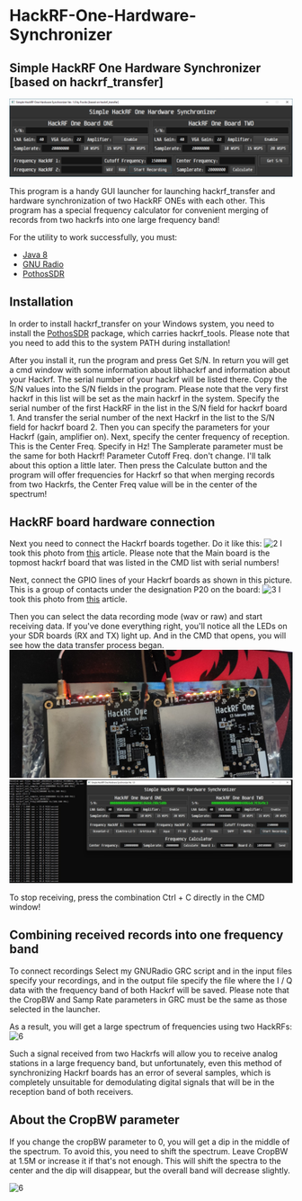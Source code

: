 # HackRF-One-Hardware-Synchronizer
## Simple HackRF One Hardware Synchronizer [based on hackrf_transfer]

![1](https://github.com/Foxiks/HackRF-One-Hardware-Synchronizer/blob/main/images/12.png)

This program is a handy GUI launcher for launching hackrf_transfer and hardware synchronization of two HackRF ONEs with each other. This program has a special frequency calculator for convenient merging of records from two hackrfs into one large frequency band!

For the utility to work successfully, you must:
- [Java 8](https://www.java.com/ru/download/)
- [GNU Radio](https://www.gnuradio.org)
- [PothosSDR](https://downloads.myriadrf.org/builds/PothosSDR/)
## Installation
In order to install hackrf_transfer on your Windows system, you need to install the [PothosSDR](https://downloads.myriadrf.org/builds/PothosSDR/) package, which carries hackrf_tools. Please note that you need to add this to the system PATH during installation!

After you install it, run the program and press Get S/N. In return you will get a cmd window with some information about libhackrf and information about your Hackrf. The serial number of your hackrf will be listed there. Copy the S/N values ​​into the S/N fields in the program. Please note that the very first hackrf in this list will be set as the main hackrf in the system.
Specify the serial number of the first HackRF in the list in the S/N field for hackrf board 1. And transfer the serial number of the next Hackrf in the list to the S/N field for hackrf board 2. Then you can specify the parameters for your Hackrf (gain, amplifier on).
Next, specify the center frequency of reception. This is the Center Freq. Specify in Hz! The Samplerate parameter must be the same for both Hackrf! Parameter Cutoff Freq. don't change. I'll talk about this option a little later. Then press the Calculate button and the program will offer frequencies for Hackrf so that when merging records from two Hackrfs, the Center Freq value will be in the center of the spectrum!

## HackRF board hardware connection

Next you need to connect the Hackrf boards together. Do it like this:
![2](https://i0.wp.com/olegkutkov.me/wp-content/uploads/2020/06/HackRF-One-boards_clock_sync.jpeg?ssl=1)
I took this photo from [this](https://olegkutkov.me/2020/06/17/combining-two-hackrf-sdr-to-see-more/) article.
Please note that the Main board is the topmost hackrf board that was listed in the CMD list with serial numbers!

Next, connect the GPIO lines of your Hackrf boards as shown in this picture. This is a group of contacts under the designation P20 on the board:
![3](https://i0.wp.com/olegkutkov.me/wp-content/uploads/2020/06/HackRF-One-sync.jpeg?ssl=1)
I took this photo from [this](https://olegkutkov.me/2020/06/17/combining-two-hackrf-sdr-to-see-more/) article.

Then you can select the data recording mode (wav or raw) and start receiving data.
If you've done everything right, you'll notice all the LEDs on your SDR boards (RX and TX) light up. And in the CMD that opens, you will see how the data transfer process began.
![4](https://github.com/Foxiks/HackRF-One-Hardware-Synchronizer/blob/main/images/9vbl.jpg)
![5](https://github.com/Foxiks/HackRF-One-Hardware-Synchronizer/blob/main/images/Mp3.jpg)

To stop receiving, press the combination Ctrl + C directly in the CMD window!

## Combining received records into one frequency band
To connect recordings Select my GNURadio GRC script and in the input files specify your recordings, and in the output file specify the file where the I / Q data with the frequency band of both Hackrf will be saved. Please note that the CropBW and Samp Rate parameters in GRC must be the same as those selected in the launcher.

As a result, you will get a large spectrum of frequencies using two HackRFs:
![6](https://sun9-84.userapi.com/s/v1/if2/5GbQAZP28_jQ1eeyFsbNqy7Ofgtr3wbSRgj0I-l8_P0HW7e6sEDsYNNZ_X0ptkKem0KyjfnkhySunQMfZGE_KgzC.jpg?size=1920x1032&quality=96&type=album)

Such a signal received from two Hackrfs will allow you to receive analog stations in a large frequency band, but unfortunately, even this method of synchronizing Hackrf boards has an error of several samples, which is completely unsuitable for demodulating digital signals that will be in the reception band of both receivers.

## About the CropBW parameter

If you change the cropBW parameter to 0, you will get a dip in the middle of the spectrum. To avoid this, you need to shift the spectrum. Leave CropBW at 1.5M or increase it if that's not enough. This will shift the spectra to the center and the dip will disappear, but the overall band will decrease slightly.

![6](https://sun9-85.userapi.com/s/v1/if2/a398HdLLO-W6V-h4st699ve-eLmTVL2CPjniIm3QP7srGZnyDdFsaAHpOGk9kMmBQSlTag0cLu81zmXo3jxT43WV.jpg?size=1920x1032&quality=96&type=album)
